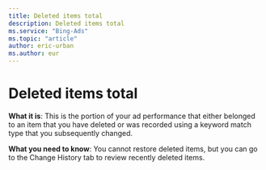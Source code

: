 ```yaml
---
title: Deleted items total
description: Deleted items total
ms.service: "Bing-Ads"
ms.topic: "article"
author: eric-urban
ms.author: eur
---
```


# Deleted items total

**What it is**: This is the portion of your ad performance that either belonged to an item that you have deleted or was recorded using a keyword match type that you subsequently changed.

**What you need to know**:  You cannot restore deleted items, but you can go to the Change History tab to review recently deleted items.


